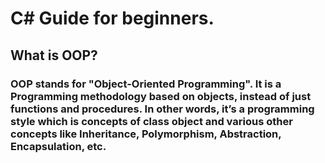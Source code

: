 # C# Guide for beginners.

## What is OOP?
### OOP stands for "Object-Oriented Programming". It is a Programming methodology based on objects, instead of just functions and procedures. In other words, it’s a programming style which is concepts of class object and various other concepts like Inheritance, Polymorphism, Abstraction, Encapsulation, etc.
